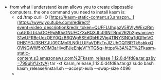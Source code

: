 - from what i understand kasm allows you to create disposable computers. the one command you need to install kasm is:
	- cd /tmp
	  curl -O [https://kasm-static-content.s3.amazon...](https://www.youtube.com/redirect?event=video_description&redir_token=QUFFLUhqazV5RVIyWExzRmpaU05LbUxGOE9pM0xGNUFCZ3xBQ3Jtc0ttNTBpd2R2b2pwamcyeS1wUFRBeUczOEY0QzB6QWg5SEdDbHI2Vjg4TlNYSlN0aTdQRmVORHB1Y0J3SHZJU09CMnRLN0tLUlFaVDFkTnJlZUhGQTBRTk5sbkxQOVNGWW5nX1M3aHlvdFJieEhjeVFYTQ&q=https%3A%2F%2Fkasm-static-content.s3.amazonaws.com%2Fkasm_release_1.12.0.d4fd8a.tar.gz&v=799uhYUxtvA)
	  tar -xf kasm_release_1.12.0.d4fd8a.tar.gz
	  sudo bash kasm_release/install.sh --accept-eula --swap-size 4096
	-